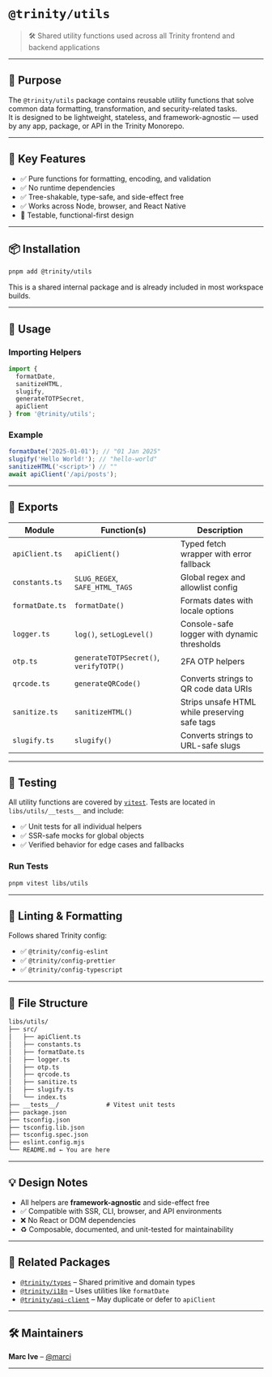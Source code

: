 # `@trinity/utils`

> 🛠 Shared utility functions used across all Trinity frontend and backend applications

---

## 🧠 Purpose

The `@trinity/utils` package contains reusable utility functions that solve common data formatting, transformation, and security-related tasks.  
It is designed to be lightweight, stateless, and framework-agnostic — used by any app, package, or API in the Trinity Monorepo.

---

## 🧱 Key Features

- ✅ Pure functions for formatting, encoding, and validation
- ✅ No runtime dependencies
- ✅ Tree-shakable, type-safe, and side-effect free
- ✅ Works across Node, browser, and React Native
- 🧪 Testable, functional-first design

---

## 📦 Installation

```bash
pnpm add @trinity/utils
````

This is a shared internal package and is already included in most workspace builds.

---

## 🔧 Usage

### Importing Helpers

```ts
import {
  formatDate,
  sanitizeHTML,
  slugify,
  generateTOTPSecret,
  apiClient
} from '@trinity/utils';
```

### Example

```ts
formatDate('2025-01-01'); // "01 Jan 2025"
slugify('Hello World!'); // "hello-world"
sanitizeHTML('<script>') // ""
await apiClient('/api/posts');
```

---

## 🔎 Exports

| Module          | Function(s)                            | Description                                   |
| --------------- | -------------------------------------- | --------------------------------------------- |
| `apiClient.ts`  | `apiClient()`                          | Typed fetch wrapper with error fallback       |
| `constants.ts`  | `SLUG_REGEX`, `SAFE_HTML_TAGS`         | Global regex and allowlist config             |
| `formatDate.ts` | `formatDate()`                         | Formats dates with locale options             |
| `logger.ts`     | `log()`, `setLogLevel()`               | Console-safe logger with dynamic thresholds   |
| `otp.ts`        | `generateTOTPSecret()`, `verifyTOTP()` | 2FA OTP helpers                               |
| `qrcode.ts`     | `generateQRCode()`                     | Converts strings to QR code data URIs         |
| `sanitize.ts`   | `sanitizeHTML()`                       | Strips unsafe HTML while preserving safe tags |
| `slugify.ts`    | `slugify()`                            | Converts strings to URL-safe slugs            |

---

## 🧪 Testing

All utility functions are covered by [`vitest`](https://vitest.dev/).
Tests are located in `libs/utils/__tests__` and include:

* ✅ Unit tests for all individual helpers
* ✅ SSR-safe mocks for global objects
* ✅ Verified behavior for edge cases and fallbacks

### Run Tests

```bash
pnpm vitest libs/utils
```

---

## 🧼 Linting & Formatting

Follows shared Trinity config:

* ✅ `@trinity/config-eslint`
* ✅ `@trinity/config-prettier`
* ✅ `@trinity/config-typescript`

---

## 📁 File Structure

```txt
libs/utils/
├── src/
│   ├── apiClient.ts
│   ├── constants.ts
│   ├── formatDate.ts
│   ├── logger.ts
│   ├── otp.ts
│   ├── qrcode.ts
│   ├── sanitize.ts
│   ├── slugify.ts
│   └── index.ts
├── __tests__/             # Vitest unit tests
├── package.json
├── tsconfig.json
├── tsconfig.lib.json
├── tsconfig.spec.json
├── eslint.config.mjs
└── README.md ← You are here
```

---

## 💡 Design Notes

* All helpers are **framework-agnostic** and side-effect free
* ✅ Compatible with SSR, CLI, browser, and API environments
* ❌ No React or DOM dependencies
* ♻️ Composable, documented, and unit-tested for maintainability

---

## 🔗 Related Packages

* [`@trinity/types`](../types) – Shared primitive and domain types
* [`@trinity/i18n`](../i18n) – Uses utilities like `formatDate`
* [`@trinity/api-client`](../api-client) – May duplicate or defer to `apiClient`

---

## 🛠 Maintainers

**Marc Ive** – [@marci](mailto:marci@mannys.co.za)

---
